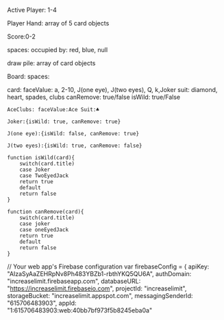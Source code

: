 Active Player: 1-4

Player Hand: array of 5 card objects

Score:0-2

spaces: occupied by: red, blue, null

draw pile: array of card objects

Board:
spaces:

card:
faceValue: a, 2-10, J(one eye), J(two eyes), Q, k,Joker
suit: diamond, heart, spades, clubs
canRemove: true/false
isWild: true/False

    AceClubs: faceValue:Ace Suit:♣️

    Joker:{isWild: true, canRemove: true}

    J(one eye):{isWild: false, canRemove: true}

    J(two eyes):{isWild: true, canRemove: false}

    function isWild(card){
        switch(card.title)
        case Joker
        case TwoEyedJack
        return true
        default
        return false
    }

    function canRemove(card){
        switch(card.title)
        case joker
        case oneEyedJack
        return true
        default
        return false
    }

<!-- The core Firebase JS SDK is always required and must be listed first -->
<!-- <script src="https://www.gstatic.com/firebasejs/7.14.2/firebase-app.js"></script>

<!-- TODO: Add SDKs for Firebase products that you want to use
     https://firebase.google.com/docs/web/setup#available-libraries -->

// Your web app's Firebase configuration
var firebaseConfig = {
apiKey: "AIzaSyAaZEHRpNv8Ph483YBZb1-rbthYKQ5QU6A",
authDomain: "increaselimit.firebaseapp.com",
databaseURL: "https://increaselimit.firebaseio.com",
projectId: "increaselimit",
storageBucket: "increaselimit.appspot.com",
messagingSenderId: "615706483903",
appId: "1:615706483903:web:40bb7bf973f5b8245eba0a"
